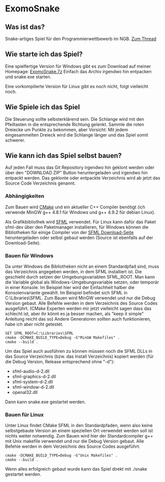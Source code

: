 ﻿# ExomoSnake #

## Was ist das? ##
Snake-artiges Spiel für den Programmierwettbewerb im NGB.
[Zum Thread](https://ngb.to/threads/17696-Programmierwettbewerb-2-Aaah-a-snake!)

## Wie starte ich das Spiel? ##
Eine spielfertige Version für Windows gibt es zum Download auf meiner Homepage: [ExomoSnake.7z](http://www.exomo.de/files/ExomoSnake.7z)
Einfach das Archiv irgendwo hin entpacken und snake.exe starten.

Eine vorkompilierte Version für Linux gibt es noch nicht, folgt vielleicht noch.

## Wie Spiele ich das Spiel ##
Die Steuerung sollte selbsterklärend sein. Die Schlange wird mit den Pfeiltasten in die entsprechende Richtung gelenkt. Sammle die roten Dreiecke um Punkte zu bekommen, aber Vorsicht: Mit jedem eingesammelten Dreieck wird die Schlange länger und das Spiel somit schwerer.

## Wie kann ich das Spiel selbst bauen? ##
Auf jeden Fall muss das Git Repository irgendwo hin geklont werden oder über den "DOWNLOAD ZIP" Button heruntergeladen und irgendwo hin entpackt werden. Das geklonte oder entpackte Verzeichnis wird ab jetzt das Source Code Verzeichnis genannt.
 
### Abhängigkeiten ###
Zum Bauen wird [CMake](https://cmake.org/) und ein aktueller C++ Compiler benötigt (ich verwende MinGW g++ 4.8.1 für Windows und g++ 4.9.2 für debian Linux).

Als Grafikbibliothek wird [SFML](http://www.sfml-dev.org/index.php) verwendet. Für Linux kann dafür das Paket sfml-dev über den Paketmanager installieren, für Windows können die Bibliotheken für einige Compiler von der [SFML Download-Seite](http://www.sfml-dev.org/download/sfml/2.3.2/) heruntergeladen oder selbst gebaut werden (Source ist ebenfalls auf der Download-Seite).

### Bauen für Windows ###
Da unter Windows die Bibliotheken nicht an einem Standardpfad sind, muss das Verzeichnis angegeben werden, in dem SFML installiert ist. Die geschieht durch setzen der Umgebungsvariablen SFML_ROOT. Man kann die Variable global als Windows-Umgebungsvariable setzen, oder temporär in einer Konsole. Im Beispiel hier wird der Einfachheit halber die Konsolenvariante gewählt. Im Beispiel befindet sich SFML in C:\Libraries\SFML. Zum Bauen wird MinGW verwendet und nur die Debug Version gebaut. Alle Befehle werden in dem Verzeichnis des Source Codes ausgeführt. (CMake Experten werden mir jetzt vielleicht sagen dass das schlecht ist, aber ihr könnt es ja besser machen, als "keep it simple" Anleitung reicht das so)  Andere Generatoren sollten auch funktionieren, habe ich aber nicht getestet.

    SET SFML_ROOT=C:\Libraries\SFML
    cmake -DCMAKE_BUILD_TYPE=Debug -G"MinGW Makefiles" .
    cmake --build .

Um das Spiel auch ausführen zu können müssen noch die SFML DLLs in das Source Verzeichnis (bzw. das Install Verzeichnis) kopiert werden (für die Debug Version, Release entsprechend ohne "-d"):
* sfml-audio-d-2.dll
* sfml-graphics-d-2.dll
* sfml-system-d-2.dll
* sfml-window-d-2.dll
* openal32.dll

Dann kann snake.exe gestartet werden.

### Bauen für Linux ###
Unter Linux findet CMake SFML in den Standardpfaden, wenn also keine selbstgebaute Version an einem speziellen Ort verwendet werden soll ist nichts weiter notwendig. Zum Bauen wird hier der Standardcompiler g++ mit Unix makefile verwendet und nur die Debug Version gebaut. Alle Befehle werden in dem Verzeichnis des Source Codes ausgeführt.

    cmake -DCMAKE_BUILD_TYPE=Debug -G"Unix Makefiles" .
    cmake --build .

Wenn alles erfolgreich gebaut wurde kann das Spiel direkt mit ./snake gestartet werden.